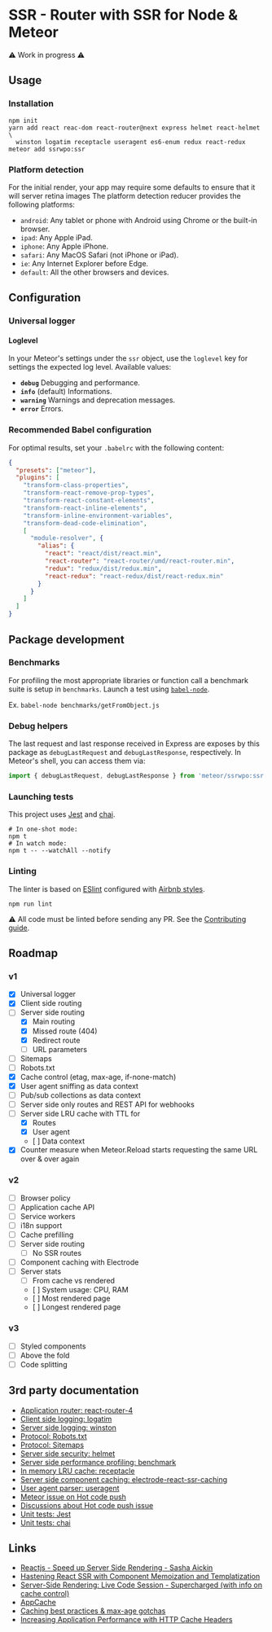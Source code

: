 # SSR - Router with SSR for Node & Meteor

:warning: Work in progress :warning:

## Usage
### Installation
```
npm init
yarn add react reac-dom react-router@next express helmet react-helmet \
  winston logatim receptacle useragent es6-enum redux react-redux
meteor add ssrwpo:ssr
```

### Platform detection
For the initial render, your app may require some defaults to ensure that
it will server retina images
The platform detection reducer provides the following platforms:

* `android`: Any tablet or phone with Android using Chrome or the built-in browser.
* `ipad`:  Any Apple iPad.
* `iphone`: Any Apple iPhone.
* `safari`: Any MacOS Safari (not iPhone or iPad).
* `ie`: Any Internet Explorer before Edge.
* `default`: All the other browsers and devices.

## Configuration
### Universal logger
#### Loglevel
In your Meteor's settings under the `ssr` object, use the `loglevel` key for
settings the expected log level. Available values:

* **`debug`** Debugging and performance.
* **`info`** (default) Informations.
* **`warning`** Warnings and deprecation messages.
* **`error`** Errors.

### Recommended Babel configuration
For optimal results, set your `.babelrc` with the following content:
```json
{
  "presets": ["meteor"],
  "plugins": [
    "transform-class-properties",
    "transform-react-remove-prop-types",
    "transform-react-constant-elements",
    "transform-react-inline-elements",
    "transform-inline-environment-variables",
    "transform-dead-code-elimination",
    [
      "module-resolver", {
        "alias": {
          "react": "react/dist/react.min",
          "react-router": "react-router/umd/react-router.min",
          "redux": "redux/dist/redux.min",
          "react-redux": "react-redux/dist/react-redux.min"
        }
      }
    ]
  ]
}
```

## Package development
### Benchmarks
For profiling the most appropriate libraries or function call a benchmark suite
is setup in `benchmarks`. Launch a test using [`babel-node`](https://babeljs.io/docs/usage/cli/#babel-node).

Ex. `babel-node benchmarks/getFromObject.js`

### Debug helpers
The last request and last response received in Express are exposes by this
package as `debugLastRequest` and `debugLastResponse`, respectively. In Meteor's
shell, you can access them via:

```js
import { debugLastRequest, debugLastResponse } from 'meteor/ssrwpo:ssr';
```

### Launching tests
This project uses [Jest](https://facebook.github.io/jest/) and [chai](http://chaijs.com/).

```
# In one-shot mode:
npm t
# In watch mode:
npm t -- --watchAll --notify
```

### Linting
The linter is based on [ESlint](http://eslint.org/) configured with [Airbnb styles](https://github.com/airbnb/javascript).

```
npm run lint
```

:warning: All code must be linted before sending any PR. See the [Contributing guide](./CONTRIBUTING.md).

## Roadmap
### v1
* [X] Universal logger
* [X] Client side routing
* [ ] Server side routing
  * [X] Main routing
  * [X] Missed route (404)
  * [X] Redirect route
  * [ ] URL parameters
* [ ] Sitemaps
* [ ] Robots.txt
* [X] Cache control (etag, max-age, if-none-match)
* [X] User agent sniffing as data context
* [ ] Pub/sub collections as data context
* [ ] Server side only routes and REST API for webhooks
* [ ] Server side LRU cache with TTL for
  * [X] Routes
  * [X] User agent
  * [ ] Data context
* [X] Counter measure when Meteor.Reload starts requesting the same URL over & over again

### v2
* [ ] Browser policy
* [ ] Application cache API
* [ ] Service workers
* [ ] i18n support
* [ ] Cache prefilling
* [ ] Server side routing
  * [ ] No SSR routes
* [ ] Component caching with Electrode
* [ ] Server stats
  * [ ] From cache vs rendered
  * [ ] System usage: CPU, RAM
  * [ ] Most rendered page
  * [ ] Longest rendered page

### v3
* [ ] Styled components
* [ ] Above the fold
* [ ] Code splitting

## 3rd party documentation
- [Application router: react-router-4](https://react-router.now.sh)
- [Client side logging: logatim](https://github.com/sospedra/logatim)
- [Server side logging: winston](https://github.com/winstonjs/winston)
- [Protocol: Robots.txt](http://www.robotstxt.org/)
- [Protocol: Sitemaps](https://www.sitemaps.org/)
- [Server side security: helmet](https://github.com/helmetjs/helmet)
- [Server side performance profiling: benchmark](https://benchmarkjs.com/)
- [In memory LRU cache: receptacle](https://github.com/DylanPiercey/receptacle)
- [Server side component caching: electrode-react-ssr-caching](https://github.com/electrode-io/electrode-react-ssr-caching)
- [User agent parser: useragent](https://github.com/3rd-Eden/useragent)
- [Meteor issue on Hot code push](https://github.com/meteor/meteor/issues/7115)
- [Discussions about Hot code push issue](https://forums.meteor.com/t/app-constantly-refreshing-after-an-update/23586/143)
- [Unit tests: Jest](https://facebook.github.io/jest/)
- [Unit tests: chai](http://chaijs.com/)

## Links
- [Reactjs - Speed up Server Side Rendering - Sasha Aickin](https://www.youtube.com/watch?v=PnpfGy7q96U)
- [Hastening React SSR with Component Memoization and Templatization](https://www.youtube.com/watch?v=sn-C_DKLKPE)
- [Server-Side Rendering: Live Code Session - Supercharged (with info on cache control)](https://www.youtube.com/watch?v=8LM4p7l9YMY)
- [AppCache](https://developer.mozilla.org/en-US/docs/Web/HTML/Using_the_application_cache#Browser_compatibility)
- [Caching best practices & max-age gotchas](https://jakearchibald.com/2016/caching-best-practices/)
- [Increasing Application Performance with HTTP Cache Headers](https://devcenter.heroku.com/articles/increasing-application-performance-with-http-cache-headers)
